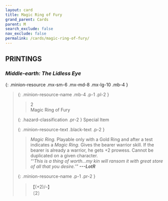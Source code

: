 ```yaml
---
layout: card
title: Magic Ring of Fury
grand_parent: Cards
parent: M
search_exclude: false
nav_exclude: false
permalink: /cards/magic-ring-of-fury/
---
```


## PRINTINGS


### _Middle-earth: The Lidless Eye_

{: .minion-resource .mx-sm-6 .mx-md-8 .mx-lg-10 .mb-4 }
> {: .minion-resource-name .mb-4 .p-1 .pl-2 }
> > <div class="hazard-mp">2</div>
> > <div class="card-name">Magic Ring of Fury</div>
>
> {: .hazard-classification .pr-2 }
> Special Item
>
> {: .minion-resource-text .black-text .p-2 }
> > _Magic Ring._ Playable only with a Gold Ring and after a test indicates a _Magic Ring._ Gives the bearer warrior skill. If the bearer is already a warrior, he gets +2 prowess. Cannot be duplicated on a given character. <br>_“‘This is a thing of worth...my kin will ransom it with great store of all that you desire.’”_ ***---&#65279;LotR*** 
> 
> {: .minion-resource-name .p-1 .pr-2 }
> > <div class="card-shield">【(+2)/&ndash;】</div>
> > <div class="card-corruption-white">〔2〕</div>

